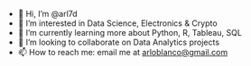 - 👋 Hi, I’m @arl7d
- 👀 I’m interested in Data Science, Electronics & Crypto
- 🌱 I’m currently learning more about Python, R, Tableau, SQL
- 💞️ I’m looking to collaborate on Data Analytics projects
- 📫 How to reach me: email me at arloblanco@gmail.com

<!---
arl7d/arl7d is a ✨ special ✨ repository because its `README.md` (this file) appears on your GitHub profile.
You can click the Preview link to take a look at your changes.
--->
